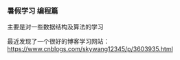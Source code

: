 ### 暑假学习 编程篇
主要是对一些数据结构及算法的学习

最近发现了一个很好的博客学习网站：https://www.cnblogs.com/skywang12345/p/3603935.html

